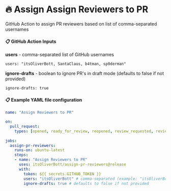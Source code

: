 # 🔥 Assign Assign Reviewers to PR

GitHub Action to assign PR reviewers based on list of comma-separated usernames



#### 📋 GitHub Action Inputs

**users** - comma-separated list of GitHub usernames

```
users: "itsOliverBott, SantaClaus, b4tman, sp0derman"
```

**ignore-drafts** - boolean to ignore PR's in draft mode (defaults to false if not provided)

```
ignore-drafts: true
```



#### 📋 Example YAML file configuration

```yaml
name: "Assign Reviewers to PR"

on:  
  pull_request:
    types: [opened, ready_for_review, reopened, review_requested, review_request_removed]
     
jobs:
  assign-pr-reviewers:
    runs-on: ubuntu-latest
    steps:
    - name: "Assign Reviewers to PR"
      uses: itsOliverBott/assign-pr-reviewers@release
      with:
        token: ${{ secrets.GITHUB_TOKEN }}
        users: "itsOliverBott" # comma-separated (example: "itsOliverBott, SantaClaus, b4tman, sp0derman")
        ignore-drafts: true # defaults to false if not provided
```


